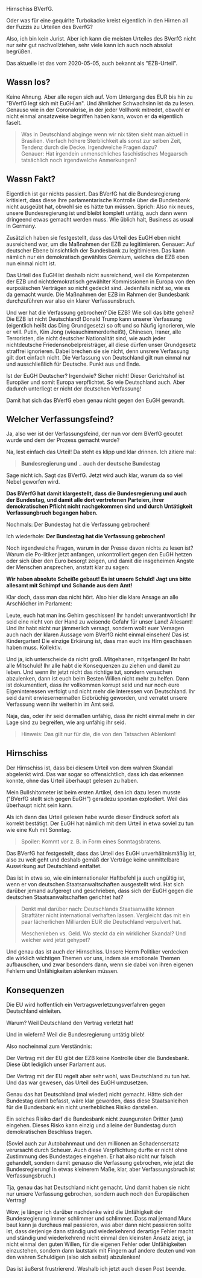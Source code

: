 Hirnschiss BVerfG.

Oder was für eine gequirlte Turbokacke kreist eigentlich in den Hirnen all der Fuzzis
zu Urteilen des BverfG?

Also, ich bin kein Jurist.  Aber ich kann die meisten Urteiles des BVerfG nicht nur sehr gut nachvollziehen,
sehr viele kann ich auch noch absolut begrüßen.

Das aktuelle ist das vom 2020-05-05, auch bekannt als "EZB-Urteil".


## Wassn los?

Keine Ahnung.  Aber alle regen sich auf.  Vom Untergang des EUR bis hin zu "BVerfG legt sich mit EuGH an".
Und ähnlicher Schwachsinn ist da zu lesen.  Genauso wie in der Coronakrise, in der jeder Vollhonk mitredet,
obwohl er nicht einmal ansatzweise begriffen haben kann, wovon er da eigentlich faselt.

> Was in Deutschland abginge wenn wir nix täten sieht man aktuell in Brasilien.
> Vierfach höhere Sterblichkeit als sonst zur selben Zeit, Tendenz durch die Decke. Irgendwelche Fragen dazu?  
> Genauer:  Hat irgendein unmenschliches faschistisches Megaarsch tatsächlich noch irgendwelche Anmerkungen?


## Wassn Fakt?

Eigentlich ist gar nichts passiert.  Das BVerfG hat die Bundesregierung kritisiert, dass diese ihre parlamentarische
Kontrolle über die Bundesbank nicht ausgeübt hat, obwohl sie es hätte tun müssen.  Sprich: Also nix neues,
unsere Bundesregierung ist und bleibt komplett untätig, auch dann wenn dringeend etwas gemacht werden muss.
Wie üblich halt, Business as usual in Germany.

Zusätzlich haben sie festgestellt, dass das Urteil des EuGH eben nicht ausreichend war, um die Maßnahmen der
EZB zu legitimieren.  Genauer:  Auf deutscher Ebene binsichtlich der Bundesbank zu legitimieren.
Das kann nämlich nur ein demokratisch gewähltes Gremium, welches die EZB eben nun einmal nicht ist.

Das Urteil des EuGH ist deshalb nicht ausreichend, weil die Kompetenzen der EZB und nichtdemokratisch gewählter
Kommissionen in Europa von den eurpoäischen Verträgen so nicht gedeckt sind.  Jedenfalls nicht so, wie es da
gemacht wurde.  Die Maßnahmen der EZB im Rahmen der Bundesbank durchzuführen war also ein klarer Verfassunsbruch.

Und wer hat die Verfassung gebrochen?  Die EZB?  Wie soll das bitte gehen?  Die EZB ist nicht Deutschland!
Donald Trump kann unserer Verfassung (eigentlich heißt das Ding Grundgesetz) so oft und so häufig ignorieren,
wie er will.  Putin, Kim Jong (wieauchimmerderheißt), Chinesen, Iraner, alle Terroristen, die nicht deutscher
Nationalität sind, wie auch jeder nichtdeutsche Friedensnobelpreisträger, all diese dürfen unser Grundgesetz
straffrei ignorieren.  Dabei brechen sie sie nicht, denn unsrere Verfassung gilt dort einfach nicht.
Die Verfassung von Deutschland gilt nun einmal nur und ausschließlich für Deutsche.  Punkt aus und Ende.

Ist der EuGH Deutscher?  Irgendwie?  Sicher nicht!  Dieser Gerichtshof ist Europäer und somit Europa verpflichtet.
So wie Deutschland auch.  Aber dadurch unterliegt er nicht der deutschen Verfassung!

Damit hat sich das BVerfG eben genau nicht gegen den EuGH gewandt.


## Welcher Verfassungsfeind?

Ja, also wer ist der Verfassungsfeind, der nun vor dem BVerfG geoutet wurde und dem der Prozess gemacht wurde?

Na, lest einfach das Urteil!  Da steht es klipp und klar drinnen.  Ich zitiere mal:

> **Bundesregierung und** .. **auch der deutsche Bundestag**

Sage nicht ich.  Sagt das BVerfG.  Jetzt wird auch klar, warum da so viel Nebel geworfen wird.

**Das BVerfG hat damit klargestellt, dass die Bundesregierung und auch der Bundestag, und damit alle
dort vertretenen Parteien, ihrer demokratischen Pflicht nicht nachgekommen sind und durch Untätigkeit
Verfassungbruch begangen haben.**

Nochmals:  Der Bundestag hat die Verfassung gebrochen!

Ich wiederhole:  **Der Bundestag hat die Verfassung gebrochen!**

Noch irgendwelche Fragen, warum in der Presse davon nichts zu lesen ist?  Warum die Po-litiker jetzt
anfangen, unkontrolliert gegen den EuGH hetzen oder sich über den Euro besorgt zeigen,
und damit die insgeheimen Ängste der Menschen ansprechen, anstatt klar zu sagen:

**Wir haben absolute Scheiße gebaut!  Es ist unsere Schuld!  Jagt uns bitte allesamt mit Schimpf und Schande aus dem Amt!**

Klar doch, dass man das nicht hört.  Also hier die klare Ansage an alle Arschlöcher im Parlament:

Leute, euch hat man ins Gehirn geschissen!  Ihr handelt unverantwortlich!  Ihr seid eine nicht von der Hand
zu weisende Gefahr für unser Land!  Allesamt!  Und ihr habt nicht nur jämmerlich versagt, sondern wollt euer
Versagen auch nach der klaren Aussage vom BVerfG nicht einmal einsehen!  Das ist Kindergarten!
Die einzige Erkärung ist, dass man euch ins Hirn geschissen haben muss.  Kollektiv.

Und ja, ich unterscheide da nicht groß.  Mitgehanen, mitgefangen!  Ihr habt alle Mitschuld!
Ihr alle habt die Konsequenzen zu ziehen und damit zu leben.  Und wenn ihr jetzt nicht das richtige tut,
sondern versuchen abzulenken, dann ist euch beim Besten Willen nicht mehr zu helfen.  Dann ist dokumentiert,
dass ihr vollkommen korrupt seid und nur noch eure Eigeninteressen verfolgt und nicht mehr die Interessen
von Deutschland.  Ihr seid damit erwiesernermaßen Eidbrüchig geworden, und verratet unsere Verfassung
wenn ihr weiterhin im Amt seid.

Naja, das, oder ihr seid dermaßen unfähig, dass ihr nicht einmal mehr in der Lage sind zu begreifen,
wie arg unfähig ihr seid.

> Hinweis:  Das gilt nur für die, die von den Tatsachen Ablenken!


## Hirnschiss

Der Hirnschiss ist, dass bei diesem Urteil von dem wahren Skandal abgelenkt wird.
Das war sogar so offensichtlich, dass ich das erkennen konnte, ohne das Urteil überhaupt gelesen zu haben.

Mein Bullshitometer ist beim ersten Artikel, den ich dazu lesen musste ("BVerfG stellt sich gegen EuGH")
geradezu spontan explodiert.  Weil das überhaupt nicht sein kann.

Als ich dann das Urteil gelesen habe wurde dieser Eindruck sofort als korrekt bestätigt.
Der EuGH hat nämlich mit dem Urteil in etwa soviel zu tun wie eine Kuh mit Sonntag.

> Spoiler: Kommt vor z. B. in Form eines Sonntagsbratens.

Das BVerfG hat festgestellt, dass das Urteil des EuGH unverhältnismäßig ist,
also zu weit geht und deshalb gemäß der Verträge keine unmittelbare Auswirkung auf Deutschland entfaltet.

Das ist in etwa so, wie ein internationaler Haftbefehl ja auch ungültig ist, wenn er von deutschen
Staatsanwaltschaften ausgestellt wird.  Hat sich darüber jemand aufgeregt und geschrieben,
dass sich der EuGH gegen die deutschen Staatsanwaltschaften gerichtet hat?

> Denkt mal darüber nach:  Deutschlands Staatsanwälte können Straftäter nicht international verhaften lassen.
> Vergleicht das mit ein paar lächerlichen Milliarden EUR die Deutschland verpulvert hat.
>
> Meschenleben vs. Geld.  Wo steckt da ein wirklicher Skandal?  Und welcher wird jetzt gehypet?

Und genau das ist auch der Hirnschiss.  Unsere Herrn Politiker verdecken die wirklich wichtigen
Themen vor uns, indem sie emotionale Themen aufbauschen, und zwar besonders dann, wenn sie
dabei von ihren eigenen Fehlern und Unfähigkeiten ablenken müssen.


## Konsequenzen

Die EU wird hoffentlich ein Vertragsverletzungsverfahren gegen Deutschland einleiten.

Warum?  Weil Deutschland den Vertrag verletzt hat!

Und in wiefern?  Weil die Bundesregierung untätig blieb!

Also nocheinmal zum Verständnis:

Der Vertrag mit der EU gibt der EZB keine Kontrolle über die Bundesbank.
Diese übt lediglich unser Parlament aus.

Der Vertrag mit der EU regelt aber sehr wohl, was Deutschland zu tun hat.
Und das war gewesen, das Urteil des EuGH umzusetzen.

Genau das hat Deutschland (mal wieder) nicht gemacht.
Hätte sich der Bundestag damit befasst, wäre klar geworden, dass diese Staatsanleihen
für die Bundesbank ein nicht unerhebliches Risiko darstellen.

Ein solches Risiko darf die  Bundesbank nicht zuungunsten Dritter (uns) eingehen.
Dieses Risko kann einzig und alleine der Bundestag durch demokratischen Beschluss tragen.

(Soviel auch zur Autobahnmaut und den millionen an Schadensersatz verursacht durch Scheuer.
Auch diese Verpflichtung durfte er nicht ohne Zustimmung des Bundestages eingehen.
Er hat also nicht nur falsch gehandelt, sondern damit genauso die Verfassung gebrochen,
wie jetzt die Bundesregierung!  In etwas kleinerem Maße, klar, aber Verfassungsbruch ist Verfassungsbruch.)

Tja, genau das hat Deutschland nicht gemacht.  Und damit haben sie nicht nur unsere
Verfassung gebrochen, sondern auch noch den Europäischen Vertrag!

Wow, je länger ich darüber nachdenke wird die Unfähigkeit der Bundesregierung
immer schlimmer und schlimmer.  Dass mal jemand Murx baut kann ja durchaus mal passieren,
was aber dann nicht passieren sollte ist, dass derjenige dann ständig und wiederkehrend
derartige Fehler macht und ständig und wiederkehrend nicht einmal den kleinsten Ansatz
zeigt, ja nicht einmal den guten Willen, für die eigenen Fehler oder Unfähigkeiten
einzustehen, sondern dann lautstark mit Fingern auf andere deuten und von den wahren
Schuldigen (also sich selbst) abzulenken!

Das ist äußerst frustrierend.  Weshalb ich jetzt auch diesen Post beende.
